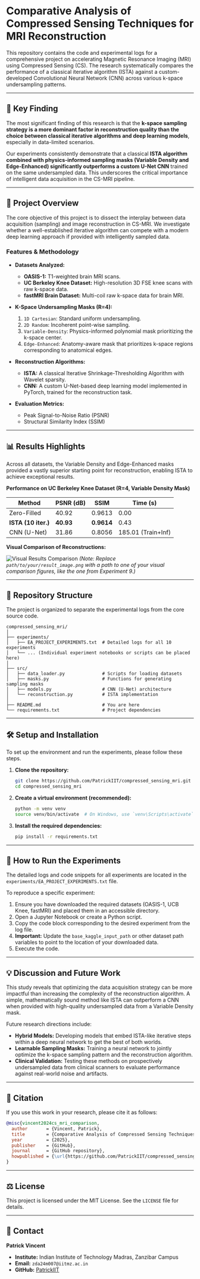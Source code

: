 # Comparative Analysis of Compressed Sensing Techniques for MRI Reconstruction

This repository contains the code and experimental logs for a comprehensive project on accelerating Magnetic Resonance Imaging (MRI) using Compressed Sensing (CS). The research systematically compares the performance of a classical iterative algorithm (ISTA) against a custom-developed Convolutional Neural Network (CNN) across various k-space undersampling patterns.

---

## 🚀 Key Finding

The most significant finding of this research is that the **k-space sampling strategy is a more dominant factor in reconstruction quality than the choice between classical iterative algorithms and deep learning models**, especially in data-limited scenarios.

Our experiments consistently demonstrate that a classical **ISTA algorithm combined with physics-informed sampling masks (Variable Density and Edge-Enhanced) significantly outperforms a custom U-Net CNN** trained on the same undersampled data. This underscores the critical importance of intelligent data acquisition in the CS-MRI pipeline.

---

## 🧠 Project Overview

The core objective of this project is to dissect the interplay between data acquisition (sampling) and image reconstruction in CS-MRI. We investigate whether a well-established iterative algorithm can compete with a modern deep learning approach if provided with intelligently sampled data.

### Features & Methodology

*   **Datasets Analyzed:**
    *   **OASIS-1:** T1-weighted brain MRI scans.
    *   **UC Berkeley Knee Dataset:** High-resolution 3D FSE knee scans with raw k-space data.
    *   **fastMRI Brain Dataset:** Multi-coil raw k-space data for brain MRI.

*   **K-Space Undersampling Masks (R=4):**
    1.  `1D Cartesian`: Standard uniform undersampling.
    2.  `2D Random`: Incoherent point-wise sampling.
    3.  `Variable-Density`: Physics-informed polynomial mask prioritizing the k-space center.
    4.  `Edge-Enhanced`: Anatomy-aware mask that prioritizes k-space regions corresponding to anatomical edges.

*   **Reconstruction Algorithms:**
    *   **ISTA:** A classical Iterative Shrinkage-Thresholding Algorithm with Wavelet sparsity.
    *   **CNN:** A custom U-Net-based deep learning model implemented in PyTorch, trained for the reconstruction task.

*   **Evaluation Metrics:**
    *   Peak Signal-to-Noise Ratio (PSNR)
    *   Structural Similarity Index (SSIM)

---

## 📊 Results Highlights

Across all datasets, the Variable Density and Edge-Enhanced masks provided a vastly superior starting point for reconstruction, enabling ISTA to achieve exceptional results.

**Performance on UC Berkeley Knee Dataset (R=4, Variable Density Mask)**

| Method            | PSNR (dB) | SSIM   | Time (s)           |
| ----------------- | --------- | ------ | ------------------ |
| Zero-Filled       | 40.92     | 0.9613 | 0.00               |
| **ISTA (10 iter.)** | **40.93** | **0.9614** | 0.43               |
| CNN (U-Net)       | 31.86     | 0.8056 | 185.01 (Train+Inf) |

**Visual Comparison of Reconstructions:**

![Visual Results Comparison](path/to/your/result_image.png)
*(Note: Replace `path/to/your/result_image.png` with a path to one of your visual comparison figures, like the one from Experiment 9.)*

---

## 📂 Repository Structure

The project is organized to separate the experimental logs from the core source code.

```
compressed_sensing_mri/
│
├── experiments/
│   ├── EA_PROJECT_EXPERIMENTS.txt  # Detailed logs for all 10 experiments
│   └── ... (Individual experiment notebooks or scripts can be placed here)
│
├── src/
│   ├── data_loader.py              # Scripts for loading datasets
│   ├── masks.py                    # Functions for generating sampling masks
│   ├── models.py                   # CNN (U-Net) architecture
│   └── reconstruction.py           # ISTA implementation
│
├── README.md                       # You are here
└── requirements.txt                # Project dependencies
```

---

## 🛠️ Setup and Installation

To set up the environment and run the experiments, please follow these steps.

1.  **Clone the repository:**
    ```bash
    git clone https://github.com/PatrickIIT/compressed_sensing_mri.git
    cd compressed_sensing_mri
    ```

2.  **Create a virtual environment (recommended):**
    ```bash
    python -m venv venv
    source venv/bin/activate  # On Windows, use `venv\Scripts\activate`
    ```

3.  **Install the required dependencies:**
    ```bash
    pip install -r requirements.txt
    ```

---

## 🔬 How to Run the Experiments

The detailed logs and code snippets for all experiments are located in the `experiments/EA_PROJECT_EXPERIMENTS.txt` file.

To reproduce a specific experiment:
1.  Ensure you have downloaded the required datasets (OASIS-1, UCB Knee, fastMRI) and placed them in an accessible directory.
2.  Open a Jupyter Notebook or create a Python script.
3.  Copy the code block corresponding to the desired experiment from the log file.
4.  **Important:** Update the `base_kaggle_input_path` or other dataset path variables to point to the location of your downloaded data.
5.  Execute the code.

---

## 💡 Discussion and Future Work

This study reveals that optimizing the data acquisition strategy can be more impactful than increasing the complexity of the reconstruction algorithm. A simple, mathematically sound method like ISTA can outperform a CNN when provided with high-quality undersampled data from a Variable Density mask.

Future research directions include:
*   **Hybrid Models:** Developing models that embed ISTA-like iterative steps within a deep neural network to get the best of both worlds.
*   **Learnable Sampling Masks:** Training a neural network to jointly optimize the k-space sampling pattern and the reconstruction algorithm.
*   **Clinical Validation:** Testing these methods on prospectively undersampled data from clinical scanners to evaluate performance against real-world noise and artifacts.

---

## 📜 Citation

If you use this work in your research, please cite it as follows:

```bibtex
@misc{vincent2024cs_mri_comparison,
  author       = {Vincent, Patrick},
  title        = {Comparative Analysis of Compressed Sensing Techniques for MRI Reconstruction},
  year         = {2025},
  publisher    = {GitHub},
  journal      = {GitHub repository},
  howpublished = {\url{https://github.com/PatrickIIT/compressed_sensing_mri}}
}
```

---

## ⚖️ License

This project is licensed under the MIT License. See the `LICENSE` file for details.

---

## 📧 Contact

**Patrick Vincent**
*   **Institute:** Indian Institute of Technology Madras, Zanzibar Campus
*   **Email:** `zda24m007@iitmz.ac.in`
*   **GitHub:** [PatrickIIT](https://github.com/PatrickIIT)
